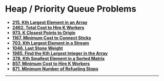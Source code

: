 # Heap / Priority Queue Problems

* **[215. Kth Largest Element in an Array](https://leetcode.com/problems/kth-largest-element-in-an-array/)**
* **[2462. Total Cost to Hire K Workers](https://leetcode.com/problems/total-cost-to-hire-k-workers/)**
* **[973. K Closest Points to Origin](https://leetcode.com/problems/k-closest-points-to-origin/)**
* **[1167. Minimum Cost to Connect Sticks](https://leetcode.com/problems/minimum-cost-to-connect-sticks/)**
* **[703. Kth Largest Element in a Stream](https://leetcode.com/problems/kth-largest-element-in-a-stream/)**
* **[1046. Last Stone Weight](https://leetcode.com/problems/last-stone-weight/)**
* **[1985. Find the Kth Largest Integer in the Array](https://leetcode.com/problems/find-the-kth-largest-integer-in-the-array/)**
* **[378. Kth Smallest Element in a Sorted Matrix](https://leetcode.com/problems/kth-smallest-element-in-a-sorted-matrix/)**
* **[857. Minimum Cost to Hire K Workers](https://leetcode.com/problems/minimum-cost-to-hire-k-workers/)**   
* **[871. Minimum Number of Refueling Stops](https://leetcode.com/problems/minimum-number-of-refueling-stops/)**

---
